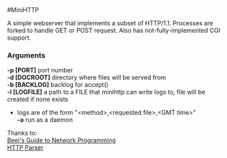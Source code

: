 #MiniHTTP

A simple webserver that implements a subset of HTTP/1.1. Processes are forked to handle GET or POST request. Also has not-fully-implemented CGI support.

### Arguments

__-p [PORT]__ port number    
__-d [DOCROOT]__ directory where files will be served from    
__-b [BACKLOG]__ backlog for accept()    
__-l [LOGFILE]__ a path to a FILE that minihttp can write logs to, file will be created if none exists
 - logs are of the form "\<method\>,\<requested file\>,\<GMT time\>"    
__-a__ run as a daemon     


Thanks to:    
[Beej's Guide to Network Programming](http://beej.us/guide/bgnet/output/print/bgnet_USLetter_2.pdf)    
[HTTP Parser](https://github.com/nodejs/http-parser)